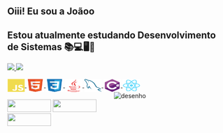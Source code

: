 ##  Oiii! Eu sou a Joãoo
##  Estou atualmente estudando Desenvolvimento de Sistemas  📚💻🖥📱

<div>
  <a href="https://github.com/joaosouzaa01">
<img height="180em" src="https://github-readme-stats.vercel.app/api/top-langs/?username=joaosouzaa01&layout=compact&langs_count=7&theme=github_dark"/>
<img height="180em" src="https://github-readme-stats.vercel.app/api?username=joaosouzaa01&show_icons=true&theme=github_dark&include_all_commits=true&count_private=true"/>
	
 	

  <div style="display: inline_block"><br>
	  <img align="center" alt="Js" height="30" width="40" src="https://raw.githubusercontent.com/devicons/devicon/master/icons/javascript/javascript-plain.svg">
	  <img align="center" alt="HTML" height="30" width="40" src="https://raw.githubusercontent.com/devicons/devicon/master/icons/html5/html5-original.svg ">
	  <img align="center" alt="CSS" height="30" width="40" src="https://raw.githubusercontent.com/devicons/devicon/master/icons/css3/css3-original.svg ">
	  <img align="center" alt="Java" height="30" width="40" src="https://raw.githubusercontent.com/devicons/devicon/master/icons/java/java-plain.svg ">
	  <img align="center" alt="MySql" height="30" width="40" src="https://raw.githubusercontent.com/devicons/devicon/master/icons/mysql/mysql-original.svg ">
	  <img align="center" alt="C#" height="30" width="40" src="https://raw.githubusercontent.com/devicons/devicon/master/icons/csharp/csharp-original.svg ">
	  <img align="center" alt="React" height="30" width="40" src="https://raw.githubusercontent.com/devicons/devicon/master/icons/react/react-original.svg">

 <img align="right" alt="desenho" src="https://user-images.githubusercontent.com/88406996/161604453-be56a950-089f-448e-9499-c3cf7fac1253.gif" height="150" width="260">
</div>
   <br>
<div>
  <a href="https://www.instagram.com/lopesjajaoo/" target="_blank"><img height="29" width="100"  src="https://img.shields.io/badge/-Instagram-%23E4405F?style=for-the- badge&logo=instagram&logoColor=white" target="_blank"></a>
<a href="https://discord.gg/zkNeZRN2" target="_blank"><img height="29" width="100" src="https://img.shields.io/badge/Discord-7289DA?style=for-the-badge&logo= discord&logoColor=white" target="_blank"></a>
  <a href = "mailto:teixeiralopesdesouzaj@gmail.com"><img height="29" width="100"  src="https://img.shields.io/badge/-Gmail-%23333?style=for-the-badge&logo=gmail&logoColor=white" destino ="_blank"></a>
</div>



